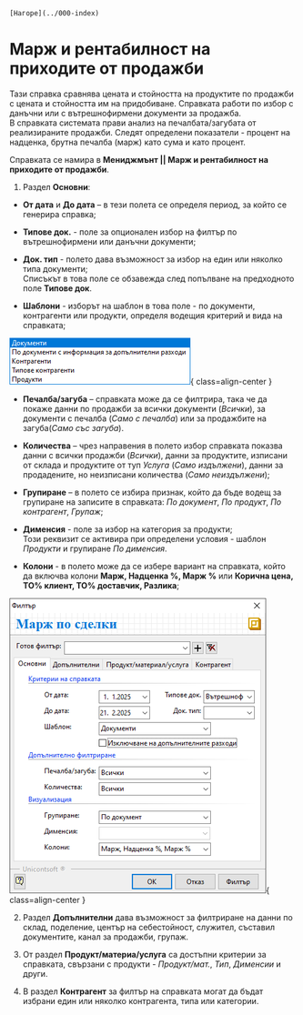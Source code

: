 ```{only} html
[Нагоре](../000-index)
```

# Марж и рентабилност на приходите от продажби

Тази справка сравнява цената и стойността на продуктите по продажби с цената и стойността им на придобиване. Справката работи по избор с данъчни или с вътрешнофирмени документи за продажба.  
В справката системата прави анализ на печалбата/загубата от реализираните продажби. Следят определени показатели - процент на надценка, брутна печалба (марж) като сума и като процент. 

Справката се намира в **Мениджмънт || Марж и рентабилност на приходите от продажби**.  

1) Раздел **Основни**:  

 - **От дата** и **До дата** – в тези полета се определя период, за който се генерира справка;  

 - **Типове док.** - поле за опционален избор на филтър по вътрешнофирмени или данъчни документи;  

 - **Док. тип** - полето дава възможност за избор на един или няколко типа документи;  
 Списъкът в това поле се обзавежда след попълване на предходното поле **Типове док**.  

 - **Шаблони** - изборът на шаблон в това поле - по документи, контрагенти или продукти, определя водещия критерий и вида на справката;  

![](910-margin-and-profitability-of-sales-and-invoices1.png){ class=align-center }

 - **Печалба/загуба** – справката може да се филтрира, така че да покаже данни по продажби за всички документи (*Всички*), за документи с печалба (*Само с печалба*) или за продажбите на загуба(*Само със загуба*).

 - **Количества** – чрез направения в полето избор справката показва данни с всички продажби (*Всички*), данни за продуктите, изписани от склада и продуктите от туп *Услуга* (*Само издължени*), данни за продадените, но неизписани количества (*Само неиздължени*);  

 - **Групиране** – в полето се избира признак, който да бъде водещ за групиране на записите в справката: *По документ*, *По продукт*, *По контрагент*, *Групаж*;    

 - **Дименсия** - поле за избор на категория за продукти;  
 Този реквизит се активира при определени условия - шаблон *Продукти* и групиране *По дименсия*.  

 - **Колони** - в полето може да се избере вариант на справката, който да включва колони **Марж, Надценка %, Марж %** или **Корична цена, ТО% клиент, ТО% доставчик, Разлика**;  

![](910-margin-and-profitability-of-sales-and-invoices2.png){ class=align-center }

2) Раздел **Допълнителни** дава възможност за филтриране на данни по склад, поделение, център на себестойност, служител, съставил документите, канал за продажби, групаж.  

3) От раздел **Продукт/материа/услуга** са достъпни критерии за справката, свързани с продукти - *Продукт/мат.*, *Тип*, *Дименсии* и други.  

4) В раздел **Контрагент** за филтър на справката могат да бъдат избрани един или няколко контрагента, типа или категории. 
